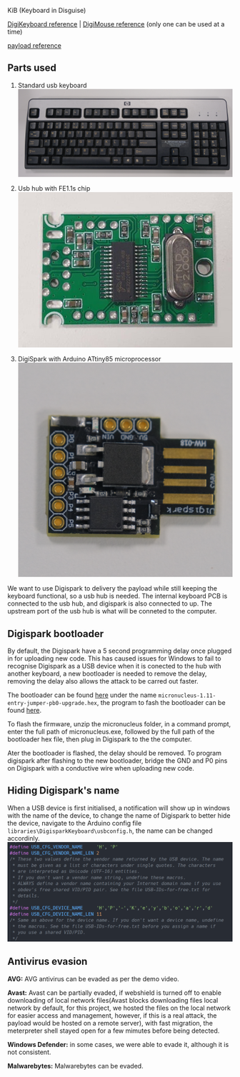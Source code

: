 KiB (Keyboard in Disguise)

[DigiKeyboard reference](https://github.com/digistump/DigistumpArduino/blob/master/digistump-avr/libraries/DigisparkKeyboard/DigiKeyboard.h)
|
[DigiMouse reference](https://github.com/digistump/DigistumpArduino/blob/master/digistump-avr/libraries/DigisparkMouse/DigiMouse.h) 
(only one can be used at a time)

[payload reference](https://github.com/swisskyrepo/PayloadsAllTheThings)

## Parts used
1. Standard usb keyboard   
![alt text](resources/keyboard_new.png)

2. Usb hub with FE1.1s chip  
![alt text](resources/usb_hub.jpg)

3. DigiSpark with Arduino ATtiny85 microprocessor  
![alt text](resources/digispark.png)

We want to use Digispark to delivery the payload while still keeping the keyboard functional, so a usb hub is needed.
The internal keyboard PCB is connected to the usb hub, and digispark is also connected to up. The upstream port of the usb hub is what will be conneted to the computer.

<insert completed internal wiring with label here>

## Digispark bootloader

By default, the Digispark have a 5 second programming delay once plugged in for uploading new code. This has caused issues for Windows to fail to recognise Digispark as a USB device when it is conected to the hub with another keyboard, a new bootloader is needed to remove the delay, removing the delay also allows the attack to be carred out faster.

The bootloader can be found [here](https://github.com/micronucleus/micronucleus/tree/v1.11/upgrade/releases) under the name `micronucleus-1.11-entry-jumper-pb0-upgrade.hex`, the program to fash the bootloader can be found [here](https://github.com/digistump/DigistumpArduino/releases/download/1.6.5a/micronucleus-2.0a4-win.zip).

To flash the firmware, unzip the micronucleus folder, in a command prompt, enter the full path of micronucleus.exe, followed by the full path of the bootloader hex file, then plug in Digispark to the the computer.

Ater the bootloader is flashed, the delay should be removed. To program digispark after flashing to the new bootloader, bridge the GND and P0 pins on Digispark with a conductive wire when uploading new code.

## Hiding Digispark's name
When a USB device is first initialised, a notification will show up in windows with the name of the device, to change the name of Digispark to better hide the device, navigate to the Arduino config file ```libraries\DigisparkKeyboard\usbconfig.h```, the name can be changed accordinly.
![alt text](resources/digispark_namechange.png)

## Antivirus evasion
**AVG:**  AVG antivirus can be evaded as per the demo video.   
  
**Avast:**  Avast can be partially evaded, if webshield is turned off to enable downloading of local network files(Avast blocks downloading files local network by default, for this project, we hosted the files on the local network for easier access and management, however, if this is a real attack, the payload would be hosted on a remote server), with fast migration, the meterpreter shell stayed open for a few mimutes before being detected.   
  
**Windows Defender:**  in some cases, we were able to evade it, although it is not consistent.   

**Malwarebytes:**  Malwarebytes can be evaded.
